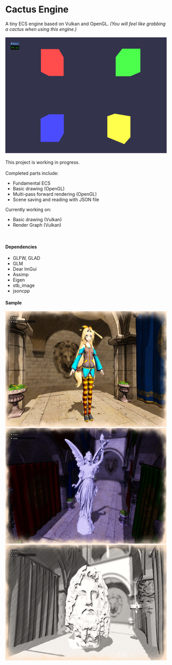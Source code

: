 # Cactus Engine
A tiny ECS engine based on Vulkan and OpenGL. 
*(You will feel like grabbing a cactus when using this engine.)*<br/>
<br/>
<img src="/README_pix/Screenshot_0.png" width="640" height="360">
<br/><br/>
This project is working in progress.<br/><br/>Completed parts include:

- Fundamental ECS
- Basic drawing (OpenGL)
- Multi-pass forward rendering (OpenGL)
- Scene saving and reading with JSON file

Currently working on:

* Basic drawing (Vulkan) 
* Render Graph (Vulkan)

<br/>

#### Dependencies

- GLFW, GLAD
- GLM
- Dear ImGui
- Assimp
- Eigen
- stb_image
- jsoncpp



#### Sample

<img src="/README_pix/Screenshot_1.png" width="640" height="360">

<img src="/README_pix/Screenshot_2.png" width="640" height="360">

<img src="/README_pix/Screenshot_3.png" width="640" height="360">